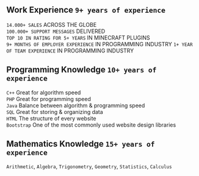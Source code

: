 ## Work Experience `9+ years of experience`
`14.000+ SALES` ACROSS THE GLOBE<br>
`100.000+ SUPPORT MESSAGES` DELIVERED<br>
`TOP 10 IN RATING FOR 5+ YEARS` IN MINECRAFT PLUGINS<br>
`9+ MONTHS OF EMPLOYER EXPERIENCE` IN PROGRAMMING INDUSTRY
`1+ YEAR OF TEAM EXPERIENCE` IN PROGRAMMING INDUSTRY

## Programming Knowledge `10+ years of experience`
`C++` Great for algorithm speed<br>
`PHP` Great for programming speed<br>
`Java` Balance between algorithm & programming speed<br>
`SQL` Great for storing & organizing data<br>
`HTML` The structure of every website<br>
`Bootstrap` One of the most commonly used website design libraries

## Mathematics Knowledge `15+ years of experience`
`Arithmetic`, `Algebra`, `Trigonometry`, `Geometry`, `Statistics`, `Calculus`

